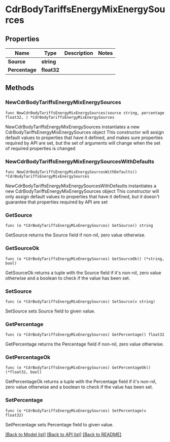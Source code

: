# CdrBodyTariffsEnergyMixEnergySources

## Properties

Name | Type | Description | Notes
------------ | ------------- | ------------- | -------------
**Source** | **string** |  | 
**Percentage** | **float32** |  | 

## Methods

### NewCdrBodyTariffsEnergyMixEnergySources

`func NewCdrBodyTariffsEnergyMixEnergySources(source string, percentage float32, ) *CdrBodyTariffsEnergyMixEnergySources`

NewCdrBodyTariffsEnergyMixEnergySources instantiates a new CdrBodyTariffsEnergyMixEnergySources object
This constructor will assign default values to properties that have it defined,
and makes sure properties required by API are set, but the set of arguments
will change when the set of required properties is changed

### NewCdrBodyTariffsEnergyMixEnergySourcesWithDefaults

`func NewCdrBodyTariffsEnergyMixEnergySourcesWithDefaults() *CdrBodyTariffsEnergyMixEnergySources`

NewCdrBodyTariffsEnergyMixEnergySourcesWithDefaults instantiates a new CdrBodyTariffsEnergyMixEnergySources object
This constructor will only assign default values to properties that have it defined,
but it doesn't guarantee that properties required by API are set

### GetSource

`func (o *CdrBodyTariffsEnergyMixEnergySources) GetSource() string`

GetSource returns the Source field if non-nil, zero value otherwise.

### GetSourceOk

`func (o *CdrBodyTariffsEnergyMixEnergySources) GetSourceOk() (*string, bool)`

GetSourceOk returns a tuple with the Source field if it's non-nil, zero value otherwise
and a boolean to check if the value has been set.

### SetSource

`func (o *CdrBodyTariffsEnergyMixEnergySources) SetSource(v string)`

SetSource sets Source field to given value.


### GetPercentage

`func (o *CdrBodyTariffsEnergyMixEnergySources) GetPercentage() float32`

GetPercentage returns the Percentage field if non-nil, zero value otherwise.

### GetPercentageOk

`func (o *CdrBodyTariffsEnergyMixEnergySources) GetPercentageOk() (*float32, bool)`

GetPercentageOk returns a tuple with the Percentage field if it's non-nil, zero value otherwise
and a boolean to check if the value has been set.

### SetPercentage

`func (o *CdrBodyTariffsEnergyMixEnergySources) SetPercentage(v float32)`

SetPercentage sets Percentage field to given value.



[[Back to Model list]](../README.md#documentation-for-models) [[Back to API list]](../README.md#documentation-for-api-endpoints) [[Back to README]](../README.md)


